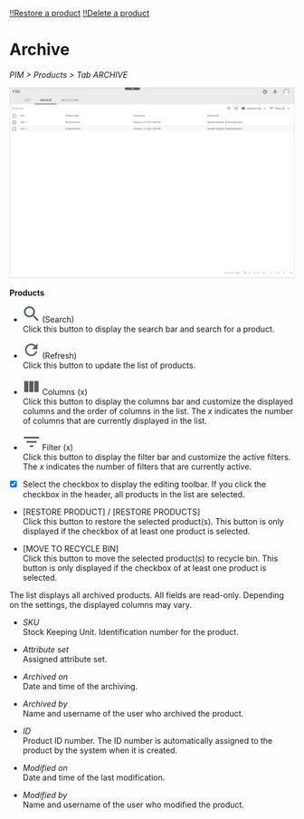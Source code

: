 [!!Restore a product](../Operation/03_MoveProducts.md#restore-a-product)
[!!Delete a product](../Operation/03_MoveProducts.md#delete-a-product)


# Archive

*PIM > Products > Tab ARCHIVE*

![Archive](../../Assets/Screenshots/PIM/Products/Archive/Archive.png "[Archive]")

**Products**

- ![Search](../../Assets/Icons/Search.png "[Search]") (Search)   
  Click this button to display the search bar and search for a product.

- ![Refresh](../../Assets/Icons/Refresh01.png "[Refresh]") (Refresh)   
  Click this button to update the list of products.

- ![Columns](../../Assets/Icons/Columns.png "[Columns]") Columns (x)   
  Click this button to display the columns bar and customize the displayed columns and the order of columns in the list. The *x* indicates the number of columns that are currently displayed in the list.

- ![Filter](../../Assets/Icons/Filter.png "[Filter]") Filter (x)   
  Click this button to display the filter bar and customize the active filters. The *x* indicates the number of filters that are currently active.

- [x]     
  Select the checkbox to display the editing toolbar. If you click the checkbox in the header, all products in the list are selected.

- [RESTORE PRODUCT] / [RESTORE PRODUCTS]   
  Click this button to restore the selected product(s). This button is only displayed if the checkbox of at least one product is selected.   

- [MOVE TO RECYCLE BIN]   
  Click this button to move the selected product(s) to recycle bin. This button is only displayed if the checkbox of at least one product is selected.    

The list displays all archived products. All fields are read-only. Depending on the settings, the displayed columns may vary.

- *SKU*   
  Stock Keeping Unit. Identification number for the product.  

- *Attribute set*   
  Assigned attribute set.

- *Archived on*   
  Date and time of the archiving.

- *Archived by*   
  Name and username of the user who archived the product.

- *ID*   
  Product ID number. The ID number is automatically assigned to the product by the system when it is created.

- *Modified on*   
  Date and time of the last modification.

- *Modified by*   
  Name and username of the user who modified the product.
